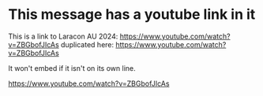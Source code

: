 # This message has a youtube link in it

This is a link to Laracon AU 2024: https://www.youtube.com/watch?v=ZBGbofJIcAs duplicated here: https://www.youtube.com/watch?v=ZBGbofJIcAs

It won't embed if it isn't on its own line.


https://www.youtube.com/watch?v=ZBGbofJIcAs
